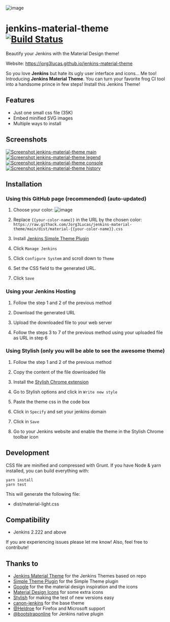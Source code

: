 ![image](https://raw.githubusercontent.com/Jorg3Lucas/jenkins-material-theme/main/images/capa.jpg)
# jenkins-material-theme [![Build Status](https://travis-ci.org/Jorg3Lucas/jenkins-material-theme.svg?branch=main)](https://travis-ci.org/Jorg3Lucas/jenkins-material-theme)
Beautify your Jenkins with the Material Design theme!

Website: https://jorg3lucas.github.io/jenkins-material-theme

So you love **Jenkins** but hate its ugly user interface and icons... Me too! Introducing **Jenkins Material Theme**.
You can turn your favorite frog CI tool into a handsome prince in few steps! Install this Jenkins Theme!
 
## Features
* Just one small css file (35K)
* Embed minified SVG images
* Multiple ways to install

## Screenshots
[![Screenshot jenkins-material-theme main](https://raw.githubusercontent.com/Jorg3Lucas/jenkins-material-theme/main/images/screenshot-jenkins-material-theme-main.png)](https://raw.githubusercontent.com/Jorg3Lucas/jenkins-material-theme/main/images/screenshot-jenkins-material-theme-main-large.png)      [![Screenshot jenkins-material-theme legend](https://raw.githubusercontent.com/Jorg3Lucas/jenkins-material-theme/main/images/screenshot-jenkins-material-theme-legend.png)](https://raw.githubusercontent.com/Jorg3Lucas/jenkins-material-theme/main/images/screenshot-jenkins-material-theme-legend-large.png) [![Screenshot jenkins-material-theme console](https://raw.githubusercontent.com/Jorg3Lucas/jenkins-material-theme/main/images/screenshot-jenkins-material-theme-console.png)](https://raw.githubusercontent.com/Jorg3Lucas/jenkins-material-theme/main/images/screenshot-jenkins-material-theme-console-large.png)
[![Screenshot jenkins-material-theme history](https://raw.githubusercontent.com/Jorg3Lucas/jenkins-material-theme/main/images/screenshot-jenkins-material-theme-history.png)](https://raw.githubusercontent.com/Jorg3Lucas/jenkins-material-theme/main/images/screenshot-jenkins-material-theme-history-large.png)


## Installation 

### Using this GitHub page (recommended) (auto-updated)

1. Choose your color:
![image](https://raw.githubusercontent.com/Jorg3Lucas/jenkins-material-theme/main/images/pallete.png)

2. Replace `{{your-color-name}}` in the URL by the chosen color: `https://raw.githack.com/Jorg3Lucas/jenkins-material-theme/main/dist/material-{{your-color-name}}.css`

3. Install [Jenkins Simple Theme Plugin][simple]

4. Click `Manage Jenkins`

5. Click `Configure System` and scroll down to `Theme`

6. Set the CSS field to the generated URL.

7. Click `Save`


### Using your Jenkins Hosting

1. Follow the step 1 and 2 of the previous method

2. Download the generated URL

3. Upload the downloaded file to your web server

4. Follow the steps 3 to 7 of the previous method using your uploaded file as URL in step 6


### Using Stylish (only you will be able to see the awesome theme)

1. Follow the step 1 and 2 of the previous method

1. Copy the content of the file downloaded file

1. Install the [Stylish Chrome extension][stylish]

1. Go to Stylish options and click in `Write new style`

1. Paste the theme css in the code box

1. Click in `Specify` and set your jenkins domain

1. Click in `Save`

1. Go to your Jenkins website and enable the theme in the Stylish Chrome toolbar icon


## Development

CSS file are minified and compressed with Grunt. If you have Node & yarn installed, you can build everything with:

```
yarn install
yarn test
```

This will generate the following file:
- dist/material-light.css

## Compatibility
- Jenkins 2.222 and above

If you are experiencing issues please let me know! Also, feel free to contribute!

## Thanks to
- [Jenkins Material Theme][afonsof-repo] for the Jenkins Themes based on repo
- [Simple Theme Plugin][simple] for the Simple Theme plugin
- [Google][google] for the the material design inspiration and the icons
- [Material Design Icons][material-design-icons] for some extra icons
- [Stylish][stylish] for making the test of new versions easy
- [canon-jenkins][canon-jenkins] for the base theme
- [@Heldroe][heldroe] for Firefox and Microsoft support
- [@bootstraponline][bootstraponline] for Jenkins native plugin

[afonsof-repo]: https://github.com/afonsof/jenkins-material-theme
[simple]: https://wiki.jenkins-ci.org/display/JENKINS/Simple+Theme+Plugin
[google]: https://www.google.com/design/spec/material-design/introduction.html
[material-design-icons]: https://materialdesignicons.com/
[stylish]: https://chrome.google.com/webstore/detail/stylish/fjnbnpbmkenffdnngjfgmeleoegfcffe
[canon-jenkins]: https://github.com/rackerlabs/canon-jenkins
[heldroe]: https://github.com/Heldroe
[generator]: https://jorg3lucas.github.io/jenkins-material-theme
[bootstraponline]: https://github.com/bootstraponline
